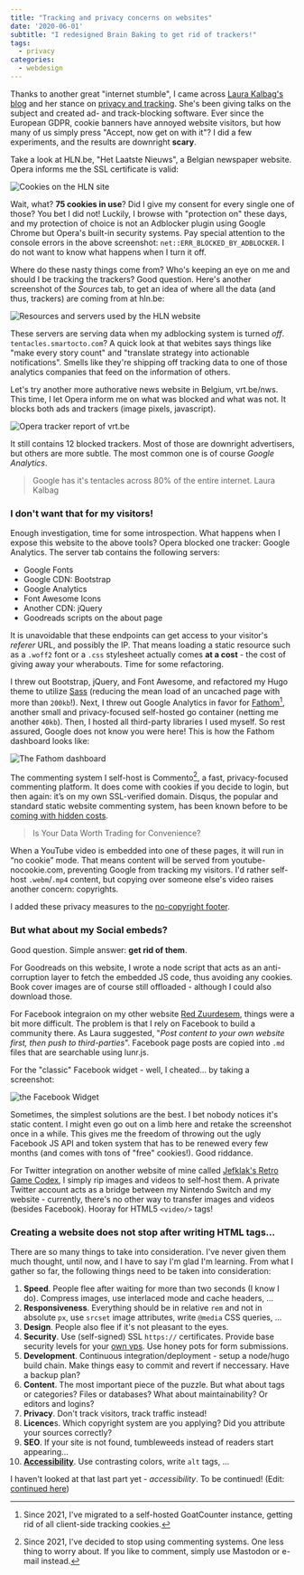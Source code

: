 ```yaml
---
title: "Tracking and privacy concerns on websites"
date: '2020-06-01'
subtitle: "I redesigned Brain Baking to get rid of trackers!"
tags:
  - privacy
categories:
  - webdesign
---
```


Thanks to another great "internet stumble", I came across [Laura Kalbag's blog](https://laurakalbag.com/) and her stance on [privacy and tracking](https://laurakalbag.com/i-dont-track-you/). She's been giving talks on the subject and created ad- and track-blocking software. Ever since the European GDPR, cookie banners have annoyed website visitors, but how many of us simply press "Accept, now get on with it"? I did a few experiments, and the results are downright **scary**. 

Take a look at HLN.be, "Het Laatste Nieuws", a Belgian newspaper website. Opera informs me the SSL certificate is valid:

![Cookies on the HLN site](../cookies-hln.jpg)

Wait, what? **75 cookies in use**? Did I give my consent for every single one of those? You bet I did not! Luckily, I browse with "protection on" these days, and my protection of choice is not an Adblocker plugin using Google Chrome but Opera's built-in security systems. Pay special attention to the console errors in the above screenshot: `net::ERR_BLOCKED_BY_ADBLOCKER`. I do not want to know what happens when I turn it off. 

Where do these nasty things come from? Who's keeping an eye on me and should I be tracking the trackers? Good question. Here's another screenshot of the _Sources_ tab, to get an idea of where all the data (and thus, trackers) are coming from at hln.be:

![Resources and servers used by the HLN website](../servers-hln.jpg)

These servers are serving data when my adblocking system is turned _off_. `tentacles.smartocto.com`? A quick look at that webites says things like "make every story count" and "translate strategy into actionable notifications". Smells like they're shipping off tracking data to one of those analytics companies that feed on the information of others.

Let's try another more authorative news website in Belgium, vrt.be/nws. This time, I let Opera inform me on what was blocked and what was not. It blocks both ads and trackers (image pixels, javascript). 

![Opera tracker report of vrt.be](../blocks-vrt.jpg)

It still contains 12 blocked trackers. Most of those are downright advertisers, but others are more subtle. The most common one is of course _Google Analytics_.

> Google has it's tentacles across 80% of the entire internet. <span>Laura Kalbag</span>

### I don't want that for my visitors!

Enough investigation, time for some introspection. What happens when I expose this website to the above tools? Opera blocked one tracker: Google Analytics. The server tab contains the following servers: 

- Google Fonts
- Google CDN: Bootstrap
- Google Analytics
- Font Awesome Icons
- Another CDN: jQuery
- Goodreads scripts on the about page

It is unavoidable that these endpoints can get access to your visitor's _referer_ URL, and possibly the IP. That means loading a static resource such as a `.woff2` font or a `.css` stylesheet actually comes **at a cost** - the cost of giving away your wherabouts. Time for some refactoring. 

I threw out Bootstrap, jQuery, and Font Awesome, and refactored my Hugo theme to utilize [Sass](/post/2020/05/hugo-extended) (reducing the mean load of an uncached page with more than `200kb`!). Next, I threw out Google Analytics in favor for [Fathom](https://usefathom.com)[^updf], another small and privacy-focused self-hosted go container (netting me another `40kb`). Then, I hosted all third-party libraries I used myself. So rest assured, Google does not know you were here! This is how the Fathom dashboard looks like:

[^updf]: Since 2021, I've migrated to a self-hosted GoatCounter instance, getting rid of all client-side tracking cookies.

![](../fathom.jpg "The Fathom dashboard")

The commenting system I self-host is Commento[^updc], a fast, privacy-focused commenting platform. It does come with cookies if you decide to login, but then again: it’s on my own SSL-verified domain. Disqus, the popular and standard static website commenting system, has been known before to be [coming with hidden costs](https://replyable.com/2017/03/disqus-is-your-data-worth-trading-for-convenience/).

[^updc]: Since 2021, I've decided to stop using commenting systems. One less thing to worry about. If you like to comment, simply use Mastodon or e-mail instead.

> Is Your Data Worth Trading for Convenience?

When a YouTube video is embedded into one of these pages, it will run in “no cookie” mode. That means content will be served from youtube-nocookie.com, preventing Google from tracking my visitors. I'd rather self-host `.webm`/`.mp4` content, but copying over someone else's video raises another concern: copyrights. 

I added these privacy measures to the [no-copyright footer](/no-copyright-no-tracker).

### But what about my Social embeds?

Good question. Simple answer: **get rid of them**. 

For Goodreads on this website, I wrote a node script that acts as an anti-corruption layer to fetch the embedded JS code, thus avoiding any cookies. Book cover images are of course still offloaded - although I could also download those. 

For Facebook integraion on my other website [Red Zuurdesem](https://redzuurdesem.be), things were a bit more difficult. The problem is that I rely on Facebook to build a community there. As Laura suggested, "_Post content to your own website first, then push to third-parties_". Facebook page posts are copied into `.md` files that are searchable using lunr.js. 

For the "classic" Facebook widget - well, I cheated... by taking a screenshot:

![the Facebook Widget](../fbwidget.jpg)

Sometimes, the simplest solutions are the best. I bet nobody notices it's static content. I might even go out on a limb here and retake the screenshot once in a while. This gives me the freedom of throwing out the ugly Facebook JS API and token system that has to be renewed every few months (and comes with tons of "free" cookies!). Good riddance.

For Twitter integration on another website of mine called [Jefklak's Retro Game Codex](https://jefklakscodex.com), I simply rip images and videos to self-host them. A private Twitter account acts as a bridge between my Nintendo Switch and my website - currently, there's no other way to transfer images and videos (besides Facebook). Hooray for HTML5 `<video/>` tags!

### Creating a website does not stop after writing HTML tags...

There are so many things to take into consideration. I've never given them much thought, until now, and I have to say I'm glad I'm learning. From what I gather so far, the following things need to be taken into consideration:

1. **Speed**. People flee after waiting for more than two seconds (I know I do). Compress images, use interlaced mode and cache headers, ...
2. **Responsiveness**. Everything should be in relative `rem` and not in absolute `px`, use `srcset` image attributes, write `@media` CSS queries, ...
3. **Design**. People also flee if it's not pleasant to the eyes.
4. **Security**. Use (self-signed) SSL `https://` certificates. Provide base security levels for your [own vps](/post/2020/04/vps). Use honey pots for form submissions.
5. **Development**. Continuous integration/deployment - setup a node/hugo build chain. Make things easy to commit and revert if neccessary. Have a backup plan?
6. **Content**. The most important piece of the puzzle. But what about tags or categories? Files or databases? What about maintainability? Or editors and logins?
7. **Privacy**. Don't track visitors, track traffic instead!
8. **Licence**s. Which copyright system are you applying? Did you attribute your sources correctly? 
9. **SEO**. If your site is not found, tumbleweeds instead of readers start appearing... 
10. **[Accessibility](/post/2020/06/designing-with-accessibility-in-mind)**. Use contrasting colors, write `alt` tags, ...

I haven't looked at that last part yet - _accessibility_. To be continued! (Edit: [continued here](/post/2020/06/designing-with-accessibility-in-mind))

